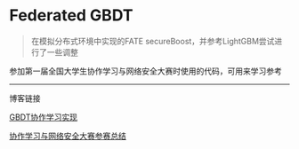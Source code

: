 # Federated GBDT
> 在模拟分布式环境中实现的FATE secureBoost，并参考LightGBM尝试进行了一些调整

参加第一届全国大学生协作学习与网络安全大赛时使用的代码，可用来学习参考

---

博客链接

[GBDT协作学习实现](https://jacoeus.github.io/2020/11/30/GBDT%E5%8D%8F%E4%BD%9C%E5%AD%A6%E4%B9%A0%E5%AE%9E%E7%8E%B0/)

[协作学习与网络安全大赛参赛总结](https://jacoeus.github.io/2021/01/16/%E5%8D%8F%E4%BD%9C%E5%AD%A6%E4%B9%A0%E4%B8%8E%E7%BD%91%E7%BB%9C%E5%AE%89%E5%85%A8%E5%A4%A7%E8%B5%9B%E5%8F%82%E8%B5%9B%E6%80%BB%E7%BB%93/)
